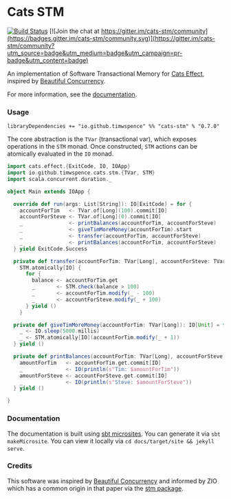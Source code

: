 # Cats STM
[![Build Status](https://travis-ci.com/TimWSpence/cats-stm.svg?branch=master)](https://travis-ci.com/TimWSpence/cats-stm) [![Join the chat at https://gitter.im/cats-stm/community](https://badges.gitter.im/cats-stm/community.svg)](https://gitter.im/cats-stm/community?utm_source=badge&utm_medium=badge&utm_campaign=pr-badge&utm_content=badge)

An implementation of Software Transactional Memory for [Cats Effect](https://typelevel.org/cats-effect/), inspired by
[Beautiful Concurrency](https://www.microsoft.com/en-us/research/wp-content/uploads/2016/02/beautiful.pdf).

For more information, see the [documentation](https://timwspence.github.io/cats-stm/).


### Usage

`libraryDependencies += "io.github.timwspence" %% "cats-stm" % "0.7.0"`

The core abstraction is the `TVar` (transactional var), which exposes operations in the
`STM` monad. Once constructed, `STM` actions can be atomically evaluated in the `IO`
monad.

```scala
import cats.effect.{ExitCode, IO, IOApp}
import io.github.timwspence.cats.stm.{TVar, STM}
import scala.concurrent.duration._

object Main extends IOApp {

  override def run(args: List[String]): IO[ExitCode] = for {
    accountForTim   <- TVar.of[Long](100).commit[IO]
    accountForSteve <- TVar.of[Long](0).commit[IO]
    _               <- printBalances(accountForTim, accountForSteve)
    _               <- giveTimMoreMoney(accountForTim).start
    _               <- transfer(accountForTim, accountForSteve)
    _               <- printBalances(accountForTim, accountForSteve)
  } yield ExitCode.Success

  private def transfer(accountForTim: TVar[Long], accountForSteve: TVar[Long]): IO[Unit] =
    STM.atomically[IO] {
      for {
        balance <- accountForTim.get
        _       <- STM.check(balance > 100)
        _       <- accountForTim.modify(_ - 100)
        _       <- accountForSteve.modify(_ + 100)
      } yield ()
    }

  private def giveTimMoreMoney(accountForTim: TVar[Long]): IO[Unit] = for {
    _ <- IO.sleep(5000.millis)
    _ <- STM.atomically[IO](accountForTim.modify(_ + 1))
  } yield ()

  private def printBalances(accountForTim: TVar[Long], accountForSteve: TVar[Long]): IO[Unit] = for {
    amountForTim   <- accountForTim.get.commit[IO]
    _              <- IO(println(s"Tim: $amountForTim"))
    amountForSteve <- accountForSteve.get.commit[IO]
    _              <- IO(println(s"Steve: $amountForSteve"))
  } yield ()

}
```

### Documentation

The documentation is built using [sbt microsites](https://47deg.github.io/sbt-microsites/). You
can generate it via `sbt makeMicrosite`. You can view it locally via `cd docs/target/site && jekyll serve`.

### Credits

This software was inspired by [Beautiful Concurrency](https://www.microsoft.com/en-us/research/wp-content/uploads/2016/02/beautiful.pdf) and informed by ZIO which has a common origin in that paper via the [stm package](http://hackage.haskell.org/package/stm).
